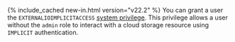 {% include_cached new-in.html version="v22.2" %} You can grant a user the `EXTERNALIOIMPLICITACCESS` [system privilege](security-reference/authorization.html#supported-privileges). This privilege allows a user without the `admin` role to interact with a cloud storage resource using `IMPLICIT` authentication.